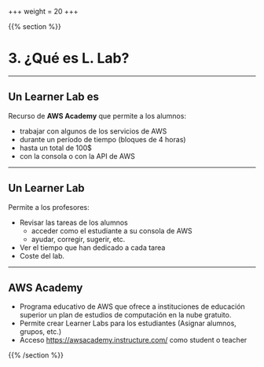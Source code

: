+++
weight = 20
+++


{{% section %}}
# 3. ¿Qué es L. Lab?

---

## Un **Learner Lab** es

Recurso de **AWS Academy** que permite a los alumnos:

* trabajar con algunos de los servicios de AWS
* durante un período de tiempo (bloques de 4 horas)
* hasta un total de 100$ 
* con la consola o con la API de AWS

---

## Un **Learner Lab** 

Permite a los profesores:

* Revisar las tareas de los alumnos 
  * acceder como el estudiante a su consola de AWS
  * ayudar, corregir, sugerir, etc.
* Ver el tiempo que han dedicado a cada tarea
* Coste del lab.

---
## AWS Academy

* Programa educativo de AWS que ofrece a instituciones de educación superior un plan de estudios de computación en la nube gratuito.
* Permite crear Learner Labs para los estudiantes (Asignar alumnos, grupos, etc.)
* Acceso https://awsacademy.instructure.com/ como student o teacher

{{% /section %}}

